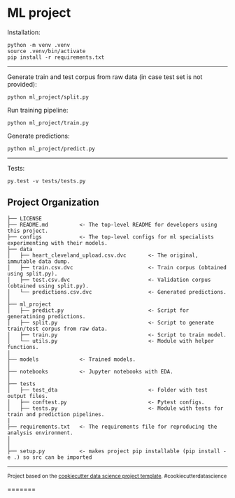 ML project
==============================

Installation:

~~~
python -m venv .venv
source .venv/bin/activate
pip install -r requirements.txt
~~~
-------------------------------

Generate train and test corpus from raw data (in case test set is not provided):
~~~
python ml_project/split.py
~~~

Run training pipeline:
~~~
python ml_project/train.py 
~~~

Generate predictions:
~~~
python ml_project/predict.py 
~~~
-------------------------------
Tests:
~~~
py.test -v tests/tests.py
~~~

Project Organization
------------

    ├── LICENSE
    ├── README.md          <- The top-level README for developers using this project.
    ├── configs            <- The top-level configs for ml specialists experimenting with their models. 
    ├── data
    │   ├── heart_cleveland_upload.csv.dvc       <- The original, immutable data dump.
    │   ├── train.csv.dvc                        <- Train corpus (obtained using split.py).
    │   ├── test.csv.dvc                         <- Validation corpus (obtained using split.py).
    │   └── predictions.csv.dvc                  <- Generated predictions.
    │
    ├── ml_project
    │   ├── predict.py                           <- Script for generatining predictions.
    │   ├── split.py                             <- Script to generate train/test corpus from raw data.
    │   ├── train.py                             <- Script to train model.
    │   └── utils.py                             <- Module with helper functions.
    │
    ├── models             <- Trained models.
    │
    ├── notebooks          <- Jupyter notebooks with EDA.
    │
    ├── tests
    │   ├── test_dta                             <- Folder with test output files.
    │   ├── conftest.py                          <- Pytest configs.
    │   ├── tests.py                             <- Module with tests for train and prediction pipelines.
    |
    ├── requirements.txt   <- The requirements file for reproducing the analysis environment.
    │                 
    │
    ├── setup.py           <- makes project pip installable (pip install -e .) so src can be imported


--------

<p><small>Project based on the <a target="_blank" href="https://drivendata.github.io/cookiecutter-data-science/">cookiecutter data science project template</a>. #cookiecutterdatascience</small></p>
=======
